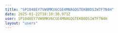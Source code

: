 ```yaml
---
title: "SP1048EY7VW9MKV6CGE4MNAGQGTEKB0DS1W7F7N4H"
date: 2025-01-22T18:10:30.971Z
user: SP1048EY7VW9MKV6CGE4MNAGQGTEKB0DS1W7F7N4H
layout: "users"
---
```

    